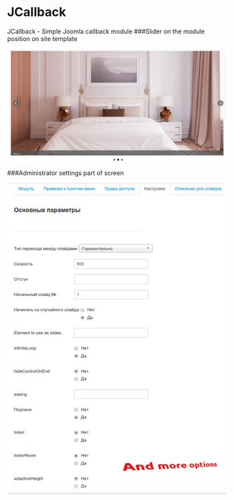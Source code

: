 # JCallback
JCallback - Simple Joomla callback module
###Slider on the module position on site template

![](https://github.com/WhiskeyMan-Tau/jBxSlider/blob/master/jbxlider.jpg?raw=true)

###Administrator settings part of screen

![](https://github.com/WhiskeyMan-Tau/jBxSlider/blob/master/jBxSlider_admin_settings.jpg?raw=true)
